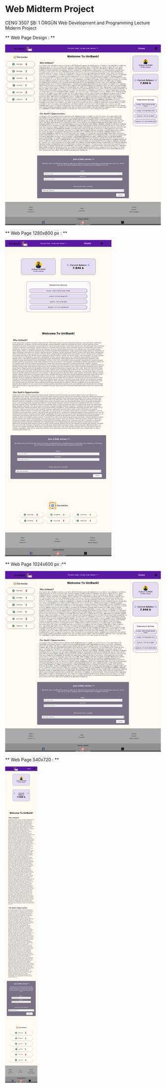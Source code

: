 # Web Midterm Project
CENG 3507 ŞB: 1 ÖRGÜN Web Development and Programming Lecture Miderm Project


** Web Page Design : **

![ProjectFullPage](screenshots/ProjectFullPage.png)


** Web Page 1280x800 px : **

![ProjectFullPage 1280x800](screenshots/ProjectFullPage1280x800.png)


** Web Page 1024x600 px :**

![ProjectFullPage 1024x600](screenshots/ProjectFullPage1024x600.png)

** Web Page 540x720 : **

![Project Full Page 540x720](screenshots/ProjectFullPage540x720.png)
